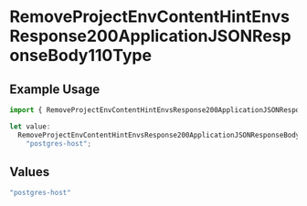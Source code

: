 # RemoveProjectEnvContentHintEnvsResponse200ApplicationJSONResponseBody110Type

## Example Usage

```typescript
import { RemoveProjectEnvContentHintEnvsResponse200ApplicationJSONResponseBody110Type } from "@simplesagar/vercel/models/removeprojectenvop.js";

let value:
  RemoveProjectEnvContentHintEnvsResponse200ApplicationJSONResponseBody110Type =
    "postgres-host";
```

## Values

```typescript
"postgres-host"
```